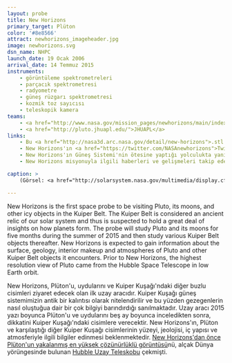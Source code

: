 ```yaml
---
layout: probe
title: New Horizons
primary_target: Plüton
color: '#8e8566'
attract: newhorizons_imageheader.jpg
image: newhorizons.svg
dsn_name: NHPC
launch_date: 19 Ocak 2006
arrival_date: 14 Temmuz 2015
instruments:
    - görüntüleme spektrometreleri
    - parçacık spektrometresi
    - radyometre
    - güneş rüzgarı spektrometresi
    - kozmik toz sayıcısı
    - teleskopik kamera
teams:
    - <a href="http://www.nasa.gov/mission_pages/newhorizons/main/index.html">NASA</a>
    - <a href="http://pluto.jhuapl.edu/">JHUAPL</a>
links:
    - Bu <a href="http://nasa3d.arc.nasa.gov/detail/new-horizons">.stl dosyasını</a> kullanarak New Horizons'ın 3D çıktısını alın
    - New Horizons'ın <a href="https://twitter.com/NASAnewhorizons">Twitter</a> sayfası
    - New Horizons'ın Güneş Sistemi'nin ötesine yaptığı yolculukta yanında götürmesi için <a href="http://www.oneearthmessage.org/">bir mesaj</a> yaratın
    - New Horizons misyonuyla ilgili haberleri ve gelişmeleri takip edebileceğiniz bir <a href="https://itunes.apple.com/us/app/new-horizons-nasa-voyage-to/id473217882?mt=8">iPhone/iPad</a> uygulaması

caption: >
    (Görsel: <a href="http://solarsystem.nasa.gov/multimedia/display.cfm?Category=Planets&IM_ID=20233">Plüton</a>'un 13 Temmuz 2015 tarihinde New Horizons tarafından çekilmiş fotoğrafı, NASA/JHUAPL/SWRI)

---
```

New Horizons is the first space probe to be visiting Pluto, its moons, and other icy objects in the Kuiper Belt. The Kuiper Belt is considered an ancient relic of our solar system and thus is suspected to hold a great deal of insights on how planets form. The probe will study Pluto and its moons for five months during the summer of 2015 and then study various Kuiper Belt objects thereafter. New Horizons is expected to gain information about the surface, geology, interior makeup and atmospheres of Pluto and other Kuiper Belt objects it encounters. Prior to New Horizons, the highest resolution view of Pluto</a> came from the Hubble Space Telescope</a> in low Earth orbit.

New Horizons, Plüton'u, uydularını ve Kuiper Kuşağı'ndaki diğer buzlu cisimleri ziyaret edecek olan ilk uzay aracıdır. Kuiper Kuşağı güneş sistemimizin antik bir kalıntısı olarak nitelendirilir ve bu yüzden gezegenlerin nasıl oluştuğua dair bir çok bilgiyi barındırdığı sanılmaktadır. Uzay aracı 2015 yazı boyunca Plüton'u ve uydularını beş ay boyunca inceledikten sonra, dikkatini Kuiper Kuşağı'ndaki cisimlere verecektir. New Horizons'ın, Plüton ve karşılaştığı diğer Kuiper Kuşağı cisimlerinin yüzeyi, jeolojisi, iç yapısı ve atmosferiyle ilgili bilgiler edinmesi beklenmektedir. <a href="http://www.nasa.gov/mission_pages/hubble/science/pluto-20100204.html">New Horizons'dan önce Plüton'un yakalanmış en yüksek çözünürlüklü görüntüsü</a>nü, alçak Dünya yörüngesinde bulunan <a href="https://tr.wikipedia.org/wiki/Hubble_Uzay_Teleskopu">Hubble Uzay Teleskobu</a> çekmişti.